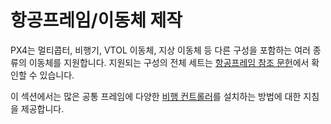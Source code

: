 # 항공프레임/이동체 제작

PX4는 멀티콥터, 비행기, VTOL 이동체, 지상 이동체 등 다른 구성을 포함하는 여러 종류의 이동체를 지원합니다. 지원되는 구성의 전체 세트는 [항공프레임 참조 문헌](../airframes/airframe_reference.md)에서 확인할 수 있습니다.

이 섹션에서는 많은 공통 프레임에 다양한 [비행 컨트롤러](../flight_controller/README.md)를 설치하는 방법에 대한 지침을 제공합니다.